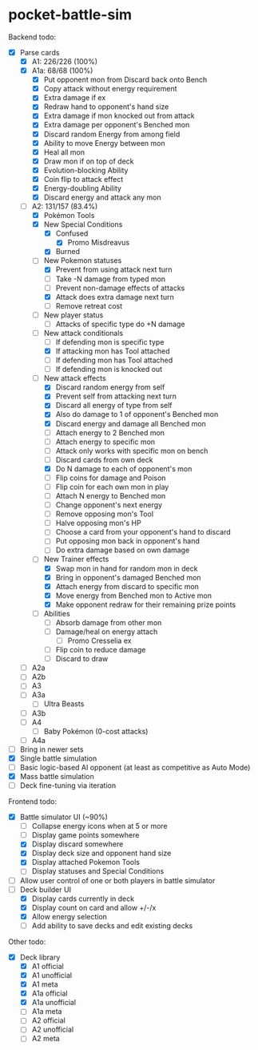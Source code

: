 # pocket-battle-sim

Backend todo:

- [x] Parse cards
  - [x] A1: 226/226 (100%)
  - [x] A1a: 68/68 (100%)
    - [x] Put opponent mon from Discard back onto Bench
    - [x] Copy attack without energy requirement
    - [x] Extra damage if ex
    - [x] Redraw hand to opponent's hand size
    - [x] Extra damage if mon knocked out from attack
    - [x] Extra damage per opponent's Benched mon
    - [x] Discard random Energy from among field
    - [x] Ability to move Energy between mon
    - [x] Heal all mon
    - [x] Draw mon if on top of deck
    - [x] Evolution-blocking Ability
    - [x] Coin flip to attack effect
    - [x] Energy-doubling Ability
    - [x] Discard energy and attack any mon
  - [ ] A2: 131/157 (83.4%)
    - [x] Pokémon Tools
    - [x] New Special Conditions
      - [x] Confused
        - [x] Promo Misdreavus
      - [x] Burned
    - [ ] New Pokemon statuses
      - [x] Prevent from using attack next turn
      - [ ] Take -N damage from typed mon
      - [ ] Prevent non-damage effects of attacks
      - [x] Attack does extra damage next turn
      - [ ] Remove retreat cost
    - [ ] New player status
      - [ ] Attacks of specific type do +N damage
    - [ ] New attack conditionals
      - [ ] If defending mon is specific type
      - [x] If attacking mon has Tool attached
      - [ ] If defending mon has Tool attached
      - [ ] If defending mon is knocked out
    - [ ] New attack effects
      - [x] Discard random energy from self
      - [x] Prevent self from attacking next turn
      - [x] Discard all energy of type from self
      - [x] Also do damage to 1 of opponent's Benched mon
      - [x] Discard energy and damage all Benched mon
      - [ ] Attach energy to 2 Benched mon
      - [ ] Attach energy to specific mon
      - [ ] Attack only works with specific mon on bench
      - [ ] Discard cards from own deck
      - [x] Do N damage to each of opponent's mon
      - [ ] Flip coins for damage and Poison
      - [ ] Flip coin for each own mon in play
      - [ ] Attach N energy to Benched mon
      - [ ] Change opponent's next energy
      - [ ] Remove opposing mon's Tool
      - [ ] Halve opposing mon's HP
      - [ ] Choose a card from your opponent's hand to discard
      - [ ] Put opposing mon back in opponent's hand
      - [ ] Do extra damage based on own damage
    - [ ] New Trainer effects
      - [x] Swap mon in hand for random mon in deck
      - [x] Bring in opponent's damaged Benched mon
      - [x] Attach energy from discard to specific mon
      - [x] Move energy from Benched mon to Active mon
      - [x] Make opponent redraw for their remaining prize points
    - [ ] Abilities
      - [ ] Absorb damage from other mon
      - [ ] Damage/heal on energy attach
        - [ ] Promo Cresselia ex
      - [ ] Flip coin to reduce damage
      - [ ] Discard to draw
  - [ ] A2a
  - [ ] A2b
  - [ ] A3
  - [ ] A3a
    - [ ] Ultra Beasts
  - [ ] A3b
  - [ ] A4
    - [ ] Baby Pokémon (0-cost attacks)
  - [ ] A4a
- [ ] Bring in newer sets
- [x] Single battle simulation
- [ ] Basic logic-based AI opponent (at least as competitive as Auto Mode)
- [x] Mass battle simulation
- [ ] Deck fine-tuning via iteration

Frontend todo:

- [x] Battle simulator UI (~90%)
  - [ ] Collapse energy icons when at 5 or more
  - [ ] Display game points somewhere
  - [x] Display discard somewhere
  - [x] Display deck size and opponent hand size
  - [x] Display attached Pokemon Tools
  - [ ] Display statuses and Special Conditions
- [ ] Allow user control of one or both players in battle simulator
- [ ] Deck builder UI
  - [x] Display cards currently in deck
  - [x] Display count on card and allow +/-/x
  - [x] Allow energy selection
  - [ ] Add ability to save decks and edit existing decks

Other todo:

- [x] Deck library
  - [x] A1 official
  - [x] A1 unofficial
  - [x] A1 meta
  - [x] A1a official
  - [x] A1a unofficial
  - [ ] A1a meta
  - [ ] A2 official
  - [ ] A2 unofficial
  - [ ] A2 meta
